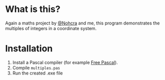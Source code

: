 # What is this?

Again a maths project by [@Nohcra](https://github.com/NohcRa) and me, this program demonstrates the multiples of integers in a coordinate system.

# Installation

1. Install a Pascal compiler (for example [Free Pascal](http://www.freepascal.org/)).
2. Compile `multiples.pas`
3. Run the created .exe file
